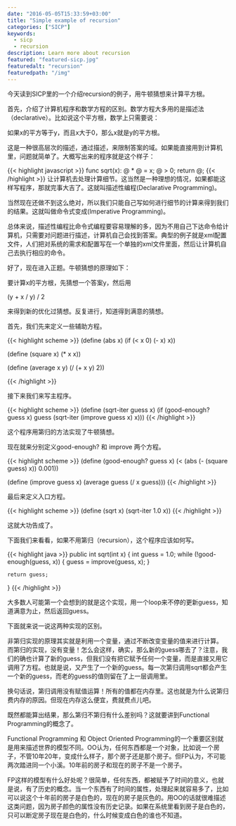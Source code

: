 ```yaml
---
date: "2016-05-05T15:33:59+03:00"
title: "Simple example of recursion"
categories: ["SICP"]
keywords:
  - sicp
  - recursion
description: Learn more about recursion
featured: "featured-sicp.jpg"
featuredalt: "recursion"
featuredpath: "/img"
---
```


今天读到SICP里的一个介绍recursion的例子，用牛顿猜想来计算平方根。

首先，介绍了计算机程序和数学方程的区别。数学方程大多用的是描述法（declarative）。比如说这个平方根，数学上只需要说：

如果x的平方等于y，而且x大于0，那么x就是y的平方根。

这是一种很高层次的描述，通过描述，来限制答案的域。如果能直接用到计算机里，问题就简单了。大概写出来的程序就是这个样子：

{{< highlight javascript >}}
func sqrt(x):
 @ * @ = x;
 @ > 0;
 return @;
{{< /highlight >}}
让计算机去处理计算细节。这当然是一种理想的情况，如果都能这样写程序，那就完事大吉了。这就叫描述性编程(Declarative Programming)。

当然现在还做不到这么绝对，所以我们只能自己写如何进行细节的计算来得到我们的结果。这就叫做命令式变成(Imperative Programming)。

总体来说，描述性编程比命令式编程要容易理解的多，因为不用自己下达命令给计算机，只需要对问题进行描述，计算机自己会找到答案。典型的例子就是xml配置文件，人们把对系统的需求和配置写在一个单独的xml文件里面，然后让计算机自己去执行相应的命令。

好了，现在进入正题。牛顿猜想的原理如下：

要计算x的平方根，先猜想一个答案y，然后用


(y + x / y) / 2

来得到新的优化过猜想。反复进行，知道得到满意的猜想。

首先，我们先来定义一些辅助方程。

{{< highlight scheme >}}
(define (abs x)
  (if (< x 0)
      (- x)
      x))

(define (square x)
  (* x x))

(define (average x y)
  (/ (+ x y) 2))

{{< /highlight >}}

接下来我们来写主程序。

{{< highlight scheme >}}
(define (sqrt-iter guess x)
  (if (good-enough? guess x)
      guess
      (sqrt-iter (improve guess x) x)))
{{< /highlight >}}
	  
这个程序用第归的方法实现了牛顿猜想。

现在就来分别定义good-enough? 和 improve 两个方程。

{{< highlight scheme >}}
(define (good-enough? guess x)
  (< (abs (- (square guess) x)) 0.001))


(define (improve guess x)
  (average guess (/ x guess)))
{{< /highlight >}}

最后来定义入口方程。

{{< highlight scheme >}}
(define (sqrt x)
  (sqrt-iter 1.0 x))
{{< /highlight >}}

这就大功告成了。

下面我们来看看，如果不用第归（recursion），这个程序应该如何写。

{{< highlight java >}}
public int sqrt(int x) {
    int guess = 1.0;
	while (!good-enough(guess, x)) {
	    guess = improve(guess, x);
	}
	
	return guess;
}
{{< /highlight >}}

大多数人可能第一个会想到的就是这个实现，用一个loop来不停的更新guess，知道满意为止，然后返回guess。

下面就来说一说这两种实现的区别。

非第归实现的原理其实就是利用一个变量，通过不断改变变量的值来进行计算。
而第归的实现，没有变量！怎么会这样，确实，那么新的guess哪去了？注意，我们的确也计算了新的guess，但我们没有把它赋予任何一个变量，而是直接又用它调用了方程。也就是说，又产生了一个新的guess。每一次第归调用sqrt都会产生一个新的guess，而老的guess的值则留在了上一层调用里。

换句话说，第归调用没有赋值运算！所有的值都在内存里。这也就是为什么说第归费内存的原因。但现在内存这么便宜，费就费点儿吧。

既然都能算出结果，那么第归不第归有什么差别吗？这就要讲到Functional Programming的概念了。

Functional Programming 和 Object Oriented Programming的一个重要区别就是用来描述世界的模型不同。OO认为，任何东西都是一个对象，比如说一个房子，不管10年20年，变成什么样子，那个房子还是那个房子。但FP认为，不可能两次踏进同一个小溪。10年前的房子和现在的房子不是一个房子。

FP这样的模型有什么好处呢？很简单，任何东西，都被赋予了时间的意义，也就是说，有了历史的概念。当一个东西有了时间的属性，处理起来就容易多了，比如可以说这个十年前的房子是白色的，现在的房子是灰色的。用OO的话就很难描述这类问题，因为房子颜色的属性没有历史记录。如果在系统里看到房子是白色的，只可以断定房子现在是白色的，什么时候变成白色的谁也不知道。

